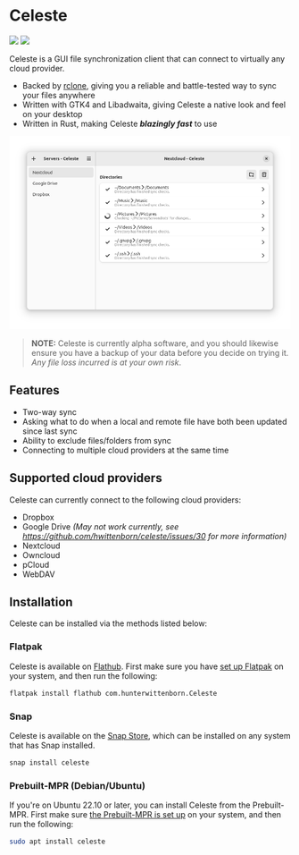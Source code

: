 # Celeste
<a href="https://flathub.org/apps/details/com.hunterwittenborn.Celeste"><img width="150" src="https://flathub.org/assets/badges/flathub-badge-i-en.svg" /></a>
<a href="https://snapcraft.io/celeste"><img width="150" src="https://snapcraft.io/static/images/badges/en/snap-store-black.svg" /></a>

Celeste is a GUI file synchronization client that can connect to virtually any cloud provider.

- Backed by [rclone](https://rclone.org/), giving you a reliable and battle-tested way to sync your files anywhere
- Written with GTK4 and Libadwaita, giving Celeste a native look and feel on your desktop
- Written in Rust, making Celeste ***blazingly fast*** to use

![](/assets/main-window.png)

> **NOTE:**
> Celeste is currently alpha software, and you should likewise ensure you have a backup of your data before you decide on trying it. *Any file loss incurred is at your own risk*.

## Features
- Two-way sync
- Asking what to do when a local and remote file have both been updated since last sync
- Ability to exclude files/folders from sync
- Connecting to multiple cloud providers at the same time

## Supported cloud providers
Celeste can currently connect to the following cloud providers:
- Dropbox
- Google Drive *(May not work currently, see https://github.com/hwittenborn/celeste/issues/30 for more information)*
- Nextcloud
- Owncloud
- pCloud
- WebDAV

## Installation
Celeste can be installed via the methods listed below:

### Flatpak
Celeste is available on [Flathub](https://flathub.org/apps/details/com.hunterwittenborn.Celeste). First make sure you have [set up Flatpak](https://flatpak.org/setup/) on your system, and then run the following:

```sh
flatpak install flathub com.hunterwittenborn.Celeste
```

### Snap
Celeste is available on the [Snap Store](https://snapcraft.io/celeste), which can be installed on any system that has Snap installed.

```sh
snap install celeste
```

### Prebuilt-MPR (Debian/Ubuntu)
If you're on Ubuntu 22.10 or later, you can install Celeste from the Prebuilt-MPR. First make sure [the Prebuilt-MPR is set up](https://docs.makedeb.org/prebuilt-mpr/getting-started/) on your system, and then run the following:

```sh
sudo apt install celeste
```
